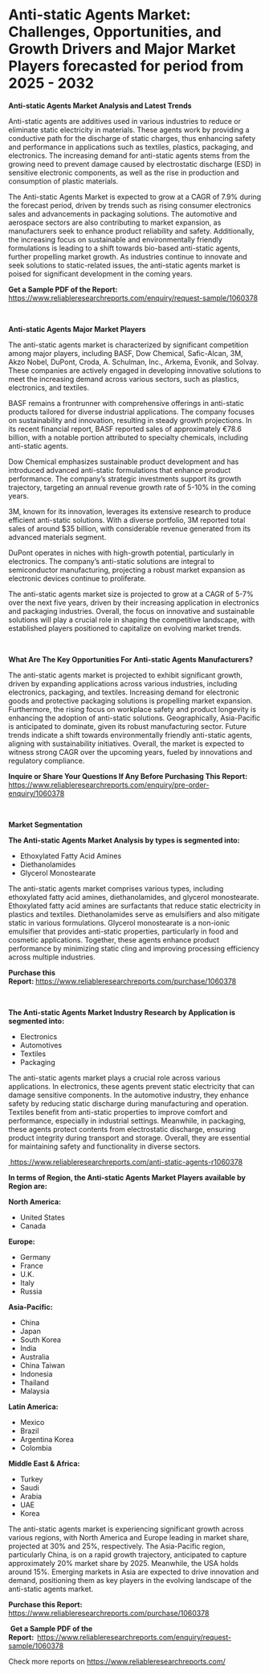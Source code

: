 <p><h1>Anti-static Agents Market: Challenges, Opportunities, and Growth Drivers and Major Market Players forecasted for period from 2025 - 2032</h1></p><p><strong>Anti-static Agents Market Analysis and Latest Trends</strong></p>
<p><p>Anti-static agents are additives used in various industries to reduce or eliminate static electricity in materials. These agents work by providing a conductive path for the discharge of static charges, thus enhancing safety and performance in applications such as textiles, plastics, packaging, and electronics. The increasing demand for anti-static agents stems from the growing need to prevent damage caused by electrostatic discharge (ESD) in sensitive electronic components, as well as the rise in production and consumption of plastic materials.</p><p>The Anti-static Agents Market is expected to grow at a CAGR of 7.9% during the forecast period, driven by trends such as rising consumer electronics sales and advancements in packaging solutions. The automotive and aerospace sectors are also contributing to market expansion, as manufacturers seek to enhance product reliability and safety. Additionally, the increasing focus on sustainable and environmentally friendly formulations is leading to a shift towards bio-based anti-static agents, further propelling market growth. As industries continue to innovate and seek solutions to static-related issues, the anti-static agents market is poised for significant development in the coming years.</p></p>
<p><strong>Get a Sample PDF of the Report:&nbsp;</strong> <a href="https://www.reliableresearchreports.com/enquiry/request-sample/1060378?utm_campaign=2203&utm_medium=2&utm_source=Github&utm_content=ia&utm_term=22032025&utm_id=anti-static-agents">https://www.reliableresearchreports.com/enquiry/request-sample/1060378</a></p>
<p>&nbsp;</p>
<p><strong>Anti-static Agents Major Market Players</strong></p>
<p><p>The anti-static agents market is characterized by significant competition among major players, including BASF, Dow Chemical, Safic-Alcan, 3M, Akzo Nobel, DuPont, Croda, A. Schulman, Inc., Arkema, Evonik, and Solvay. These companies are actively engaged in developing innovative solutions to meet the increasing demand across various sectors, such as plastics, electronics, and textiles.</p><p>BASF remains a frontrunner with comprehensive offerings in anti-static products tailored for diverse industrial applications. The company focuses on sustainability and innovation, resulting in steady growth projections. In its recent financial report, BASF reported sales of approximately €78.6 billion, with a notable portion attributed to specialty chemicals, including anti-static agents.</p><p>Dow Chemical emphasizes sustainable product development and has introduced advanced anti-static formulations that enhance product performance. The company’s strategic investments support its growth trajectory, targeting an annual revenue growth rate of 5-10% in the coming years.</p><p>3M, known for its innovation, leverages its extensive research to produce efficient anti-static solutions. With a diverse portfolio, 3M reported total sales of around $35 billion, with considerable revenue generated from its advanced materials segment.</p><p>DuPont operates in niches with high-growth potential, particularly in electronics. The company’s anti-static solutions are integral to semiconductor manufacturing, projecting a robust market expansion as electronic devices continue to proliferate.</p><p>The anti-static agents market size is projected to grow at a CAGR of 5-7% over the next five years, driven by their increasing application in electronics and packaging industries. Overall, the focus on innovative and sustainable solutions will play a crucial role in shaping the competitive landscape, with established players positioned to capitalize on evolving market trends.</p></p>
<p>&nbsp;</p>
<p><strong>What Are The Key Opportunities For Anti-static Agents Manufacturers?</strong></p>
<p><p>The anti-static agents market is projected to exhibit significant growth, driven by expanding applications across various industries, including electronics, packaging, and textiles. Increasing demand for electronic goods and protective packaging solutions is propelling market expansion. Furthermore, the rising focus on workplace safety and product longevity is enhancing the adoption of anti-static solutions. Geographically, Asia-Pacific is anticipated to dominate, given its robust manufacturing sector. Future trends indicate a shift towards environmentally friendly anti-static agents, aligning with sustainability initiatives. Overall, the market is expected to witness strong CAGR over the upcoming years, fueled by innovations and regulatory compliance.</p></p>
<p><strong>Inquire or Share Your Questions If Any Before Purchasing This Report:</strong> <a href="https://www.reliableresearchreports.com/enquiry/pre-order-enquiry/1060378?utm_campaign=2203&utm_medium=2&utm_source=Github&utm_content=ia&utm_term=22032025&utm_id=anti-static-agents">https://www.reliableresearchreports.com/enquiry/pre-order-enquiry/1060378</a></p>
<p>&nbsp;</p>
<p><strong>Market Segmentation</strong></p>
<p><strong>The Anti-static Agents Market Analysis by types is segmented into:</strong></p>
<p><ul><li>Ethoxylated Fatty Acid Amines</li><li>Diethanolamides</li><li>Glycerol Monostearate</li></ul></p>
<p><p>The anti-static agents market comprises various types, including ethoxylated fatty acid amines, diethanolamides, and glycerol monostearate. Ethoxylated fatty acid amines are surfactants that reduce static electricity in plastics and textiles. Diethanolamides serve as emulsifiers and also mitigate static in various formulations. Glycerol monostearate is a non-ionic emulsifier that provides anti-static properties, particularly in food and cosmetic applications. Together, these agents enhance product performance by minimizing static cling and improving processing efficiency across multiple industries.</p></p>
<p><strong>Purchase this Report:&nbsp;</strong><a href="https://www.reliableresearchreports.com/purchase/1060378?utm_campaign=2203&utm_medium=2&utm_source=Github&utm_content=ia&utm_term=22032025&utm_id=anti-static-agents">https://www.reliableresearchreports.com/purchase/1060378</a></p>
<p>&nbsp;</p>
<p><strong>The Anti-static Agents Market Industry Research by Application is segmented into:</strong></p>
<p><ul><li>Electronics</li><li>Automotives</li><li>Textiles</li><li>Packaging</li></ul></p>
<p><p>The anti-static agents market plays a crucial role across various applications. In electronics, these agents prevent static electricity that can damage sensitive components. In the automotive industry, they enhance safety by reducing static discharge during manufacturing and operation. Textiles benefit from anti-static properties to improve comfort and performance, especially in industrial settings. Meanwhile, in packaging, these agents protect contents from electrostatic discharge, ensuring product integrity during transport and storage. Overall, they are essential for maintaining safety and functionality in diverse sectors.</p></p>
<p><a href="https://www.reliableresearchreports.com/anti-static-agents-r1060378?utm_campaign=2203&utm_medium=2&utm_source=Github&utm_content=ia&utm_term=22032025&utm_id=anti-static-agents">&nbsp;https://www.reliableresearchreports.com/anti-static-agents-r1060378</a></p>
<p><strong>In terms of Region, the Anti-static Agents Market Players available by Region are:</strong></p>
<p>
    <p> <strong> North America: </strong>
        <ul>
            <li>United States</li>
            <li>Canada</li>
        </ul>
        </p> 
    <p> <strong> Europe: </strong>
        <ul>
            <li>Germany</li>
            <li>France</li>
            <li>U.K.</li>
            <li>Italy</li>
            <li>Russia</li>
        </ul>
        </p> 
    <p> <strong> Asia-Pacific: </strong>
        <ul>
            <li>China</li>
            <li>Japan</li>
            <li>South Korea</li>
            <li>India</li>
            <li>Australia</li>
            <li>China Taiwan</li>
            <li>Indonesia</li>
            <li>Thailand</li>
            <li>Malaysia</li>
        </ul>
        </p> 
    <p> <strong> Latin America: </strong>
        <ul>
            <li>Mexico</li>
            <li>Brazil</li>
            <li>Argentina Korea</li>
            <li>Colombia</li>
        </ul>
        </p> 
    <p> <strong> Middle East & Africa: </strong>
        <ul>
            <li>Turkey</li>
            <li>Saudi</li>
            <li>Arabia</li>
            <li>UAE</li>
            <li>Korea</li>
        </ul>
    </p>
    </p>
<p><p>The anti-static agents market is experiencing significant growth across various regions, with North America and Europe leading in market share, projected at 30% and 25%, respectively. The Asia-Pacific region, particularly China, is on a rapid growth trajectory, anticipated to capture approximately 20% market share by 2025. Meanwhile, the USA holds around 15%. Emerging markets in Asia are expected to drive innovation and demand, positioning them as key players in the evolving landscape of the anti-static agents market.</p></p>
<p><strong>Purchase this Report: </strong><a href="https://www.reliableresearchreports.com/purchase/1060378?utm_campaign=2203&utm_medium=2&utm_source=Github&utm_content=ia&utm_term=22032025&utm_id=anti-static-agents">https://www.reliableresearchreports.com/purchase/1060378</a></p>
<p>&nbsp;<strong>Get a Sample PDF of the Report:&nbsp;&nbsp;</strong><a href="https://www.reliableresearchreports.com/enquiry/request-sample/1060378?utm_campaign=2203&utm_medium=2&utm_source=Github&utm_content=ia&utm_term=22032025&utm_id=anti-static-agents">https://www.reliableresearchreports.com/enquiry/request-sample/1060378</a></p>
<p><strong></strong></p>
<p>Check more reports on <a href="https://www.reliableresearchreports.com/?utm_campaign=2203&utm_medium=2&utm_source=Github&utm_content=ia&utm_term=22032025&utm_id=anti-static-agents">https://www.reliableresearchreports.com/</a></p>
